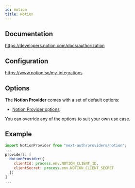 ```yaml
---
id: notion
title: Notion
---
```


## Documentation

https://developers.notion.com/docs/authorization

## Configuration

https://www.notion.so/my-integrations

## Options

The **Notion Provider** comes with a set of default options:

- [Notion Provider options](https://github.com/nextauthjs/next-auth/blob/main/packages/next-auth/src/providers/notion.ts)

You can override any of the options to suit your own use case.

## Example

```js
import NotionProvider from "next-auth/providers/notion";
...
providers: [
  NotionProvider({
    clientId: process.env.NOTION_CLIENT_ID,
    clientSecret: process.env.NOTION_CLIENT_SECRET
  })
]
...
```